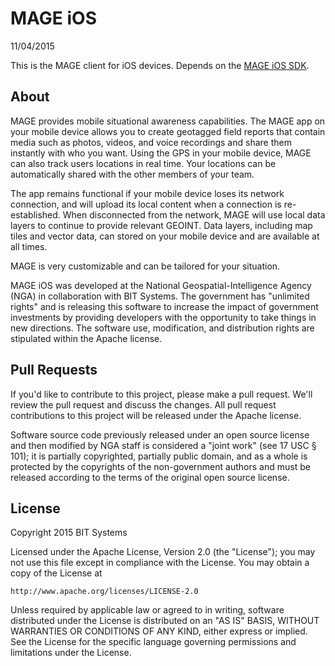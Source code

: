 # MAGE iOS

11/04/2015

This is the MAGE client for iOS devices.  Depends on the [MAGE iOS SDK](https://github.com/ngageoint/mage-ios-sdk).

## About

MAGE provides mobile situational awareness capabilities. The MAGE app on your mobile device allows you to create geotagged field reports that contain media such as photos, videos, and voice recordings and share them instantly with who you want. Using the GPS in your mobile device, MAGE can also track users locations in real time. Your locations can be automatically shared with the other members of your team.

The app remains functional if your mobile device loses its network connection, and will upload its local content when a connection is re-established. When disconnected from the network, MAGE will use local data layers to continue to provide relevant GEOINT. Data layers, including map tiles and vector data, can stored on your mobile device and are available at all times.

MAGE is very customizable and can be tailored for your situation.

MAGE iOS was developed at the National Geospatial-Intelligence Agency (NGA) in collaboration with BIT Systems. The government has "unlimited rights" and is releasing this software to increase the impact of government investments by providing developers with the opportunity to take things in new directions. The software use, modification, and distribution rights are stipulated within the Apache license.

## Pull Requests

If you'd like to contribute to this project, please make a pull request. We'll review the pull request and discuss the changes. All pull request contributions to this project will be released under the Apache license.

Software source code previously released under an open source license and then modified by NGA staff is considered a "joint work" (see 17 USC § 101); it is partially copyrighted, partially public domain, and as a whole is protected by the copyrights of the non-government authors and must be released according to the terms of the original open source license.

## License

Copyright 2015 BIT Systems

Licensed under the Apache License, Version 2.0 (the "License");
you may not use this file except in compliance with the License.
You may obtain a copy of the License at

    http://www.apache.org/licenses/LICENSE-2.0

Unless required by applicable law or agreed to in writing, software
distributed under the License is distributed on an "AS IS" BASIS,
WITHOUT WARRANTIES OR CONDITIONS OF ANY KIND, either express or implied.
See the License for the specific language governing permissions and
limitations under the License.

